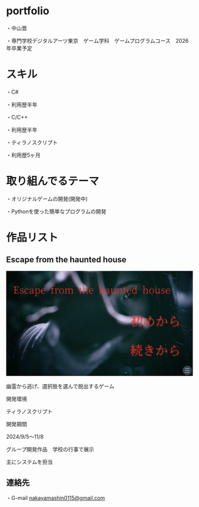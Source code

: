 # portfolio

・中山晋

・専門学校デジタルアーツ東京　ゲーム学科　ゲームプログラムコース　2026年卒業予定

# スキル
・C#

・利用歴半年　

・C/C++

・利用歴半年

・ティラノスクリプト

・利用歴5ヶ月

# 取り組んでるテーマ
・オリジナルゲームの開発(開発中)

・Pythonを使った簡単なプログラムの開発

# 作品リスト

## Escape from the haunted house

![スクショ](images/img0115.jpg)

幽霊から逃げ、選択肢を選んで脱出するゲーム

開発環境

ティラノスクリプト

開発期間　

2024/9/5～11/8

グループ開発作品　学校の行事で展示

主にシステムを担当

## 連絡先

・G-mail <nakayamashin0115@gmail.com>
